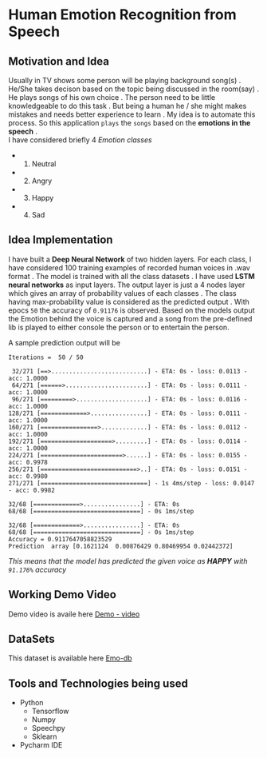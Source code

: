 # Human Emotion Recognition from Speech 

## Motivation and Idea
Usually in TV shows some person will be playing background song(s) . He/She takes decison based on the topic being discussed in the room(say) . He plays songs of his own choice . The person need to be little knowledgeable to do this task . But being a human he / she might makes mistakes and needs better experience to learn .
My idea is to automate this process. So this application `plays` the `songs` based on the __emotions in the speech__ .<br>
I have considered briefly 4 *Emotion classes* 
* 1. Neutral
* 2. Angry
* 3. Happy
* 4. Sad <br>

## Idea Implementation
I have built a **Deep Neural Network** of two hidden layers. For each class, I have considered 100 training examples of recorded human voices in .wav format . The model is trained with all the class datasets . I have used __LSTM neural networks__ as input layers. The output layer is just a 4 nodes layer which gives an array of probability values of each classes . The class having max-probability value is considered as the predicted output .
With epocs ``50`` the accuracy of ``0.91176`` is observed. Based on the models output the Emotion behind the voice is captured and a song from the pre-defined lib is played to either console the person or to entertain the person.

A sample prediction output will be
```
Iterations =  50 / 50

 32/271 [==>...........................] - ETA: 0s - loss: 0.0113 - acc: 1.0000
 64/271 [======>.......................] - ETA: 0s - loss: 0.0111 - acc: 1.0000
 96/271 [=========>....................] - ETA: 0s - loss: 0.0116 - acc: 1.0000
128/271 [=============>................] - ETA: 0s - loss: 0.0111 - acc: 1.0000
160/271 [================>.............] - ETA: 0s - loss: 0.0112 - acc: 1.0000
192/271 [====================>.........] - ETA: 0s - loss: 0.0114 - acc: 1.0000
224/271 [=======================>......] - ETA: 0s - loss: 0.0155 - acc: 0.9978
256/271 [===========================>..] - ETA: 0s - loss: 0.0151 - acc: 0.9980
271/271 [==============================] - 1s 4ms/step - loss: 0.0147 - acc: 0.9982

32/68 [=============>................] - ETA: 0s
68/68 [==============================] - 0s 1ms/step

32/68 [=============>................] - ETA: 0s
68/68 [==============================] - 0s 1ms/step
Accuracy = 0.9117647058823529
Prediction  array [0.1621124  0.00876429 0.80469954 0.02442372]

```
*This means that the model has predicted the given voice as **HAPPY** with ``91.176%`` accuracy*

## Working Demo Video
Demo video is availe here [Demo - video](https://youtu.be/C8F_WQ28AD8)


## DataSets
This dataset is available here [Emo-db](http://www.emodb.bilderbar.info/download/)

## Tools and Technologies being used
* Python
  * Tensorflow
  * Numpy
  * Speechpy
  * Sklearn
* Pycharm IDE


  


